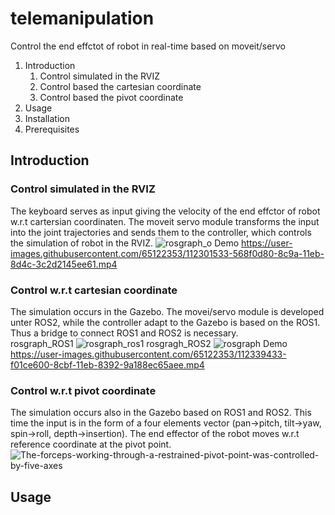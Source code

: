 # telemanipulation
Control the end effctot of robot in real-time based on moveit/servo 
1. Introduction
   1. Control simulated in the RVIZ
   1. Control based the cartesian coordinate
   1. Control based the pivot coordinate
1. Usage
1. Installation
1. Prerequisites

## Introduction

### Control simulated in the RVIZ ###
The keyboard serves as input giving the velocity of the end effctor of robot w.r.t cartersian coordinaten. The moveit servo module transforms the input into the joint trajectories and sends them to the controller, which controls the simulation of robot in the RVIZ.
![rosgraph_o](https://user-images.githubusercontent.com/65122353/112300976-c18c1480-8c99-11eb-9a8a-8fb266858730.png)
Demo
https://user-images.githubusercontent.com/65122353/112301533-568f0d80-8c9a-11eb-8d4c-3c2d2145ee61.mp4

### Control w.r.t cartesian coordinate ###
The simulation occurs in the Gazebo. The movei/servo module is developed unter ROS2, while the controller adapt to the Gazebo is based on the ROS1. Thus a bridge to connect ROS1 and ROS2 is necessary.  
rosgraph_ROS1
![rosgraph_ros1](https://user-images.githubusercontent.com/65122353/112305114-9bb53e80-8c9e-11eb-9b2f-a899b46732f5.png)
rosgragh_ROS2
![rosgraph](https://user-images.githubusercontent.com/65122353/112305160-a96ac400-8c9e-11eb-98e6-c434fdece7dc.png)
Demo
https://user-images.githubusercontent.com/65122353/112339433-f01ce600-8cbf-11eb-8392-9a188ec65aee.mp4

### Control w.r.t pivot coordinate ###
The simulation occurs also in the Gazebo based on ROS1 and ROS2. This time the input is in the form of a four elements vector (pan->pitch, tilt->yaw, spin->roll, depth->insertion). The end effector of the robot moves w.r.t reference coordinate at the pivot point.
![The-forceps-working-through-a-restrained-pivot-point-was-controlled-by-five-axes](https://user-images.githubusercontent.com/65122353/112367237-f8821a80-8cd9-11eb-8733-afe5e7066e31.png)


## Usage


